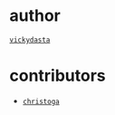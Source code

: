 # author

[`vickydasta`](http://vickydasta.github.io)

# contributors

* [`christoga`](http://christoga.github.io/)
